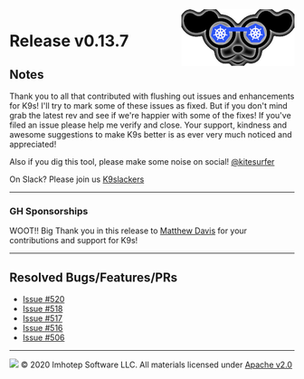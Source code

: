 <img src="https://raw.githubusercontent.com/derailed/k9s/master/assets/k9s_small.png" align="right" width="200" height="auto"/>

# Release v0.13.7

## Notes

Thank you to all that contributed with flushing out issues and enhancements for K9s! I'll try to mark some of these issues as fixed. But if you don't mind grab the latest rev and see if we're happier with some of the fixes! If you've filed an issue please help me verify and close. Your support, kindness and awesome suggestions to make K9s better is as ever very much noticed and appreciated!

Also if you dig this tool, please make some noise on social! [@kitesurfer](https://twitter.com/kitesurfer)

On Slack? Please join us [K9slackers](https://join.slack.com/t/k9sers/shared_invite/enQtOTA5MDEyNzI5MTU0LWQ1ZGI3MzliYzZhZWEyNzYxYzA3NjE0YTk1YmFmNzViZjIyNzhkZGI0MmJjYzhlNjdlMGJhYzE2ZGU1NjkyNTM)

---

### GH Sponsorships

WOOT!! Big Thank you in this release to [Matthew Davis](https://github.com/mateothegreat) for your contributions and support for K9s!

---

## Resolved Bugs/Features/PRs

* [Issue #520](https://github.com/kswapd/k13s/issues/520)
* [Issue #518](https://github.com/kswapd/k13s/issues/518)
* [Issue #517](https://github.com/kswapd/k13s/issues/517)
* [Issue #516](https://github.com/kswapd/k13s/issues/516)
* [Issue #506](https://github.com/kswapd/k13s/issues/506)

---

<img src="https://raw.githubusercontent.com/derailed/k9s/master/assets/imhotep_logo.png" width="32" height="auto"/> © 2020 Imhotep Software LLC. All materials licensed under [Apache v2.0](http://www.apache.org/licenses/LICENSE-2.0)
